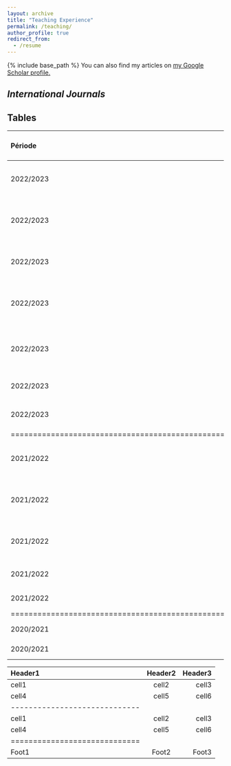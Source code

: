```yaml
---
layout: archive
title: "Teaching Experience"
permalink: /teaching/
author_profile: true
redirect_from:
  - /resume
---
```


{% include base_path %}
You can also find my articles on <u><a href="https://scholar.google.com/citations?user=gO_Q48IAAAAJ&hl=fr">my Google Scholar profile</a>.</u>

## <i> **International Journals** </i>

## Tables

| Période    | Signalétique E.C | Intitulé de l'Enseignement                          |  Niveau d'enseignement                            |  Type & durée d'Enseignement (HeTD)  |   
|:-----------|:----------------:|:---------------------------------------------------:|:-------------------------------------------------:|:------------------------------------|  
| 2022/2023  | FDSPM            | Technologies de Lutte contre le cybercriminalité    |  M2 - Tiers confiance et sécurité numérique       |  TD 4.5                              |  
| 2022/2023  | ILUDI            | Mise en œuvre des systèmes big data – Niort         |  M2 - Informatique (parcours Architecte logiciel) |  CM 1.5 - TP 3                       |  
| 2022/2023  | ILUDI            | Mise en œuvre des systèmes big data – La Rochelle   |  M2 - Informatique (parcours Données)             |  CM 1.5 - TP 7.5                     |   
| 2022/2023  | ILUDI            | Réseaux et stockage sécurisés – Niort               |  M1 - Informatique (parcours Architecte logiciel) |  CM 4.5 - TD 3 - TP 9                |  
| 2022/2023  | ILUDI            | Réseaux et stockage sécurisés – La Rochelle         |  M1 - Informatique (parcours Architecte logiciel) |  CM 4.5 - TD 1 - TP 9                |  
| 2022/2023  | Collegium        | Projet Professionnel et Informatique                |  M1 LCAI & M1 MCI                                 |  TP 52.5                             |   
| 2022/2023  | Collegium        | Fonctions avancées des SGBD                         |  L3 Informatique                                  |  TP 12                               |   
|================================================================================================================================================================================| 
| 2021/2022  | FDSPM            | Technologies de Lutte contre le cybercriminalité    |  M2 - Tiers confiance et sécurité numérique       |  TD 4.5                              |  
| 2021/2022  | ILUDI            | Mise en œuvre des systèmes big data – Niort         |  M2 - Informatique (parcours Architecte logiciel) |  CM 1.5 - TD 3 - TP 1.5              |  
| 2021/2022  | ILUDI            | Mise en œuvre des systèmes big data – La Rochelle   |  M2 - Informatique (parcours Données)             |  CM 1.5 - TD 3 - TP 6                |   
| 2021/2022  | FDSPM            | Projet Professionnel et Informatique                |  M1 LCAI                                          |  TP 24                               |  
| 2021/2022  | Collegium        | Informatique d'usage                                |  L1                                               |  TP 82.5                             |  
|================================================================================================================================================================================| 
| 2020/2021  | FLLASH           | Informatique d'usage                                |  L1                                               |  TP 45                               |   
| 2020/2021  | Collegium        | Informatique d'usage                                |  L1                                               |  TP 15                               | 






| Header1 | Header2 | Header3 |
|:--------|:-------:|--------:|
| cell1   | cell2   | cell3   |
| cell4   | cell5   | cell6   |
|-----------------------------|
| cell1   | cell2   | cell3   |
| cell4   | cell5   | cell6   |
|=============================|
| Foot1   | Foot2   | Foot3   |



